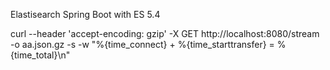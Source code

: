 Elastisearch Spring Boot with ES 5.4

curl --header 'accept-encoding: gzip' -X GET http://localhost:8080/stream -o aa.json.gz -s -w "%{time_connect} + %{time_starttransfer} = %{time_total}\n"
